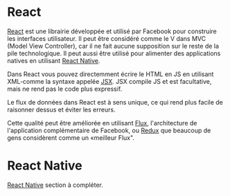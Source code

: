 # React

[React](https://facebook.github.io/react/) est une librairie développée et utilisé par Facebook pour construire les interfaces utilisateur. Il peut être considéré comme le V dans MVC (Model View Controller), car il ne fait aucune supposition sur le reste de la pile technologique. Il peut aussi être utilisé pour alimenter des applications natives en utilisant [React Native](#react-native).



Dans React vous pouvez directemment écrire le HTML en JS en utilisant XML-comme la syntaxe appelée [JSX](JSX.md). JSX compile JS et est facultative, mais ne rend pas le code plus expressif.


Le flux de données dans React est à sens unique, ce qui rend plus facile de raisonner dessus et éviter les erreurs.


Cette qualité peut être améliorée en utilisant [Flux](FLUX.md), l'architecture de l'application complémentaire de Facebook, ou [Redux](REDUX.md) que beaucoup de gens considèrent comme un «meilleur Flux".

# React Native

[React Native](https://facebook.github.io/react-native/) section à compléter.